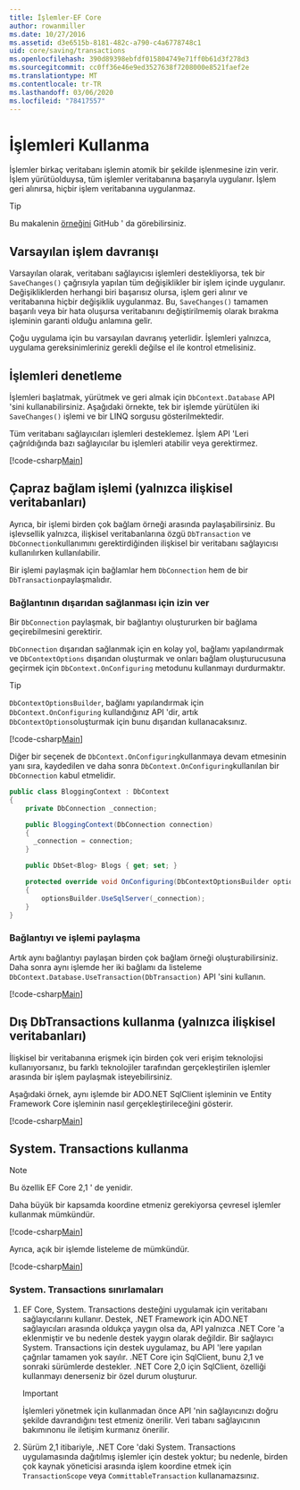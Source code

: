```yaml
---
title: İşlemler-EF Core
author: rowanmiller
ms.date: 10/27/2016
ms.assetid: d3e6515b-8181-482c-a790-c4a6778748c1
uid: core/saving/transactions
ms.openlocfilehash: 390d89398ebfdf015804749e71ff0b61d3f278d3
ms.sourcegitcommit: cc0ff36e46e9ed3527638f7208000e8521faef2e
ms.translationtype: MT
ms.contentlocale: tr-TR
ms.lasthandoff: 03/06/2020
ms.locfileid: "78417557"
---
```

# <a name="using-transactions"></a>İşlemleri Kullanma

İşlemler birkaç veritabanı işlemin atomik bir şekilde işlenmesine izin verir. İşlem yürütüolduysa, tüm işlemler veritabanına başarıyla uygulanır. İşlem geri alınırsa, hiçbir işlem veritabanına uygulanmaz.

> [!TIP]  
> Bu makalenin [örneğini](https://github.com/dotnet/EntityFramework.Docs/tree/master/samples/core/Saving/Transactions/) GitHub ' da görebilirsiniz.

## <a name="default-transaction-behavior"></a>Varsayılan işlem davranışı

Varsayılan olarak, veritabanı sağlayıcısı işlemleri destekliyorsa, tek bir `SaveChanges()` çağrısıyla yapılan tüm değişiklikler bir işlem içinde uygulanır. Değişikliklerden herhangi biri başarısız olursa, işlem geri alınır ve veritabanına hiçbir değişiklik uygulanmaz. Bu, `SaveChanges()` tamamen başarılı veya bir hata oluşursa veritabanını değiştirilmemiş olarak bırakma işleminin garanti olduğu anlamına gelir.

Çoğu uygulama için bu varsayılan davranış yeterlidir. İşlemleri yalnızca, uygulama gereksinimleriniz gerekli değilse el ile kontrol etmelisiniz.

## <a name="controlling-transactions"></a>İşlemleri denetleme

İşlemleri başlatmak, yürütmek ve geri almak için `DbContext.Database` API 'sini kullanabilirsiniz. Aşağıdaki örnekte, tek bir işlemde yürütülen iki `SaveChanges()` işlemi ve bir LINQ sorgusu gösterilmektedir.

Tüm veritabanı sağlayıcıları işlemleri desteklemez. İşlem API 'Leri çağrıldığında bazı sağlayıcılar bu işlemleri atabilir veya gerektirmez.

[!code-csharp[Main](../../../samples/core/Saving/Transactions/ControllingTransaction/Sample.cs?name=Transaction&highlight=3,17,18,19)]

## <a name="cross-context-transaction-relational-databases-only"></a>Çapraz bağlam işlemi (yalnızca ilişkisel veritabanları)

Ayrıca, bir işlemi birden çok bağlam örneği arasında paylaşabilirsiniz. Bu işlevsellik yalnızca, ilişkisel veritabanlarına özgü `DbTransaction` ve `DbConnection`kullanımını gerektirdiğinden ilişkisel bir veritabanı sağlayıcısı kullanılırken kullanılabilir.

Bir işlemi paylaşmak için bağlamlar hem `DbConnection` hem de bir `DbTransaction`paylaşmalıdır.

### <a name="allow-connection-to-be-externally-provided"></a>Bağlantının dışarıdan sağlanması için izin ver

Bir `DbConnection` paylaşmak, bir bağlantıyı oluştururken bir bağlama geçirebilmesini gerektirir.

`DbConnection` dışarıdan sağlanmak için en kolay yol, bağlamı yapılandırmak ve `DbContextOptions` dışarıdan oluşturmak ve onları bağlam oluşturucusuna geçirmek için `DbContext.OnConfiguring` metodunu kullanmayı durdurmaktır.

> [!TIP]  
> `DbContextOptionsBuilder`, bağlamı yapılandırmak için `DbContext.OnConfiguring` kullandığınız API 'dir, artık `DbContextOptions`oluşturmak için bunu dışarıdan kullanacaksınız.

[!code-csharp[Main](../../../samples/core/Saving/Transactions/SharingTransaction/Sample.cs?name=Context&highlight=3,4,5)]

Diğer bir seçenek de `DbContext.OnConfiguring`kullanmaya devam etmesinin yanı sıra, kaydedilen ve daha sonra `DbContext.OnConfiguring`kullanılan bir `DbConnection` kabul etmelidir.

``` csharp
public class BloggingContext : DbContext
{
    private DbConnection _connection;

    public BloggingContext(DbConnection connection)
    {
      _connection = connection;
    }

    public DbSet<Blog> Blogs { get; set; }

    protected override void OnConfiguring(DbContextOptionsBuilder optionsBuilder)
    {
        optionsBuilder.UseSqlServer(_connection);
    }
}
```

### <a name="share-connection-and-transaction"></a>Bağlantıyı ve işlemi paylaşma

Artık aynı bağlantıyı paylaşan birden çok bağlam örneği oluşturabilirsiniz. Daha sonra aynı işlemde her iki bağlamı da listeleme `DbContext.Database.UseTransaction(DbTransaction)` API 'sini kullanın.

[!code-csharp[Main](../../../samples/core/Saving/Transactions/SharingTransaction/Sample.cs?name=Transaction&highlight=1,2,3,7,16,23,24,25)]

## <a name="using-external-dbtransactions-relational-databases-only"></a>Dış DbTransactions kullanma (yalnızca ilişkisel veritabanları)

İlişkisel bir veritabanına erişmek için birden çok veri erişim teknolojisi kullanıyorsanız, bu farklı teknolojiler tarafından gerçekleştirilen işlemler arasında bir işlem paylaşmak isteyebilirsiniz.

Aşağıdaki örnek, aynı işlemde bir ADO.NET SqlClient işleminin ve Entity Framework Core işleminin nasıl gerçekleştirileceğini gösterir.

[!code-csharp[Main](../../../samples/core/Saving/Transactions/ExternalDbTransaction/Sample.cs?name=Transaction&highlight=4,10,21,26,27,28)]

## <a name="using-systemtransactions"></a>System. Transactions kullanma

> [!NOTE]  
> Bu özellik EF Core 2,1 ' de yenidir.

Daha büyük bir kapsamda koordine etmeniz gerekiyorsa çevresel işlemler kullanmak mümkündür.

[!code-csharp[Main](../../../samples/core/Saving/Transactions/AmbientTransaction/Sample.cs?name=Transaction&highlight=1,2,3,26,27,28)]

Ayrıca, açık bir işlemde listeleme de mümkündür.

[!code-csharp[Main](../../../samples/core/Saving/Transactions/CommitableTransaction/Sample.cs?name=Transaction&highlight=1,15,28,29,30)]

### <a name="limitations-of-systemtransactions"></a>System. Transactions sınırlamaları  

1. EF Core, System. Transactions desteğini uygulamak için veritabanı sağlayıcılarını kullanır. Destek, .NET Framework için ADO.NET sağlayıcıları arasında oldukça yaygın olsa da, API yalnızca .NET Core 'a eklenmiştir ve bu nedenle destek yaygın olarak değildir. Bir sağlayıcı System. Transactions için destek uygulamaz, bu API 'lere yapılan çağrılar tamamen yok sayılır. .NET Core için SqlClient, bunu 2,1 ve sonraki sürümlerde destekler. .NET Core 2,0 için SqlClient, özelliği kullanmayı denerseniz bir özel durum oluşturur.

   > [!IMPORTANT]  
   > İşlemleri yönetmek için kullanmadan önce API 'nin sağlayıcınızı doğru şekilde davrandığını test etmeniz önerilir. Veri tabanı sağlayıcının bakımınonu ile iletişim kurmanız önerilir.

2. Sürüm 2,1 itibariyle, .NET Core 'daki System. Transactions uygulamasında dağıtılmış işlemler için destek yoktur; bu nedenle, birden çok kaynak yöneticisi arasında işlem koordine etmek için `TransactionScope` veya `CommittableTransaction` kullanamazsınız.
